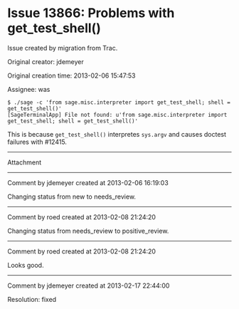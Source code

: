 # Issue 13866: Problems with get_test_shell()

Issue created by migration from Trac.

Original creator: jdemeyer

Original creation time: 2013-02-06 15:47:53

Assignee: was


```
$ ./sage -c 'from sage.misc.interpreter import get_test_shell; shell = get_test_shell()'
[SageTerminalApp] File not found: u'from sage.misc.interpreter import get_test_shell; shell = get_test_shell()'
```


This is because `get_test_shell()` interpretes `sys.argv` and causes doctest failures with #12415.


---

Attachment


---

Comment by jdemeyer created at 2013-02-06 16:19:03

Changing status from new to needs_review.


---

Comment by roed created at 2013-02-08 21:24:20

Changing status from needs_review to positive_review.


---

Comment by roed created at 2013-02-08 21:24:20

Looks good.


---

Comment by jdemeyer created at 2013-02-17 22:44:00

Resolution: fixed
